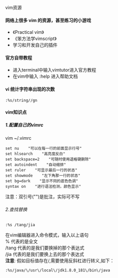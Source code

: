 vim资源
#### 网络上很多 vim 的资源，甚至练习的小游戏
- 《Practical vim》
- 《笨方法学vimscript》
- 学习和开发自己的插件

#### 官方自带教程
- 进入terminal中输入vimtutor进入官方教程
- 在vim中输入 :help 进入帮助文档

#### vi 统计字符串出现的次数
````shell script
:%s/string//gn
````

#### vim知识点
##### 1.配置自己的vimrc  
vim ~/.vimrc

````shell script
set nu    "可以在每一行的前面显示行号"
set hlsearch    "高亮度反白"
set backspace=2    "可随时使用退格键删除"
set autoindent    "自动缩排"
set ruler    "可显示最后一行的状态"
set showmode    "左下角那一行的状态"
set bg=dark    "显示不同的底色色调"
syntax on    "进行语法检测，颜色显示"
````
注意：双引号("")是批注，实际可不写

###### 2.查找替换

````shell script
:%s /tang/jia
````

在vim编辑器进入命令模式，输入以上语句  
% 代表的是全文  
/tang 代表的是我们要换掉的那个表达式  
/jia 代表的是我们要换上去的那个表达式  
**注意**: 假如目标值存在/,需要使用反斜杠进行转义,如下：
````shell script
:%s/java/\/usr\/local\/jdk1.8.0_181\/bin\/java
````